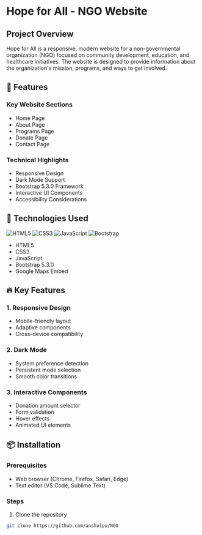 # Hope for All - NGO Website

## Project Overview

Hope for All is a responsive, modern website for a non-governmental organization (NGO) focused on community development, education, and healthcare initiatives. The website is designed to provide information about the organization's mission, programs, and ways to get involved.

## 🌟 Features

### Key Website Sections
- Home Page
- About Page
- Programs Page
- Donate Page
- Contact Page

### Technical Highlights
- Responsive Design
- Dark Mode Support
- Bootstrap 5.3.0 Framework
- Interactive UI Components
- Accessibility Considerations

## 🚀 Technologies Used

![HTML5](https://img.shields.io/badge/HTML5-E34F26?style=for-the-badge&logo=html5&logoColor=white)
![CSS3](https://img.shields.io/badge/CSS3-1572B6?style=for-the-badge&logo=css3&logoColor=white)
![JavaScript](https://img.shields.io/badge/JavaScript-F7DF1E?style=for-the-badge&logo=javascript&logoColor=black)
![Bootstrap](https://img.shields.io/badge/Bootstrap-563D7C?style=for-the-badge&logo=bootstrap&logoColor=white)

- HTML5
- CSS3
- JavaScript
- Bootstrap 5.3.0
- Google Maps Embed

## 🔥 Key Features

### 1. Responsive Design
- Mobile-friendly layout
- Adaptive components
- Cross-device compatibility

### 2. Dark Mode
- System preference detection
- Persistent mode selection
- Smooth color transitions

### 3. Interactive Components
- Donation amount selector
- Form validation
- Hover effects
- Animated UI elements

## 📦 Installation

### Prerequisites
- Web browser (Chrome, Firefox, Safari, Edge)
- Text editor (VS Code, Sublime Text)

### Steps
1. Clone the repository
```bash
git clone https://github.com/anshulpu/NGO
